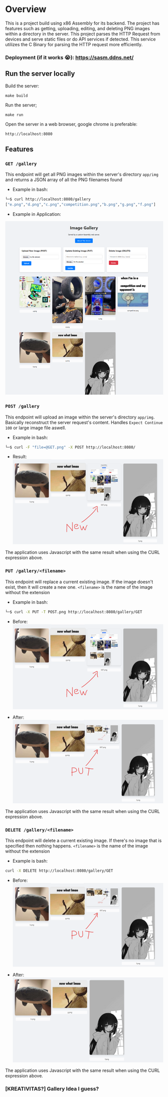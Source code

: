 # Overview
This is a project build using x86 Assembly for its backend. The project has features such as getting, uploading, editing, and deleting PNG images within a directory in the server. This project parses the HTTP Request from devices and serve static files or do API services if detected. This service utilizes the C Binary for parsing the HTTP request more efficiently.

### Deployment (if it works 😭): https://sasm.ddns.net/

## Run the server locally

Build the server: 
```
make build
```

Run the server;
```
make run
```

Open the server in a web browser, google chrome is preferable:
```
http://localhost:8080
```

## Features

### `GET /gallery`

This endpoint will get all PNG images within the server's directory `app/img` and returns a JSON array of all the PNG filenames found

- Example in bash: 
``` bash
└─$ curl http://localhost:8080/gallery     
["e.png","d.png","c.png","competition.png","b.png","g.png","f.png"]      
```

- Example in Application: 

![GET.png](/http_asm/docs/GET.png)

### `POST /gallery`

This endpoint will upload an image within the server's directory `app/img`. Basically reconstruct the server request's content. Handles `Expect Continue 100` or large image file aswell.

- Example in bash: 
```bash
└─$ curl -F "file=@GET.png" -X POST http://localhost:8080/
```

- Result: 
![POST.png](/http_asm/docs/POST.png)

The application uses Javascript with the same result when using the CURL expression above.

### `PUT /gallery/<filename>`

This endpoint will replace a current existing image. If the image doesn't exist, then it will create a new one. `<filename>` is the name of the image without the extension

- Example in bash:
```bash
└─$ curl -X PUT -T POST.png http://localhost:8080/gallery/GET
```

- Before: 
![POST.png](/http_asm/docs/POST.png)

- After:
![PUT.png](/http_asm/docs/PUT.png)

The application uses Javascript with the same result when using the CURL expression above.

### `DELETE /gallery/<filename>`

This endpoint will delete a current existing image. If there's no image that is specified then nothing happens. `<filename>` is the name of the image without the extension

- Example is bash:
```bash
curl -X DELETE http://localhost:8080/gallery/GET
```

- Before:
![PUT.png](/http_asm/docs/PUT.png) 

- After:
![DELETE.png](/http_asm/docs/DELETE.png)

The application uses Javascript with the same result when using the CURL expression above.

### [KREATIVITAS?] Gallery Idea I guess?